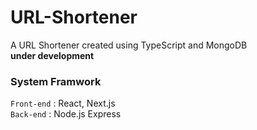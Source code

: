 # URL-Shortener
A URL Shortener created using TypeScript and MongoDB  
**under development**

### System Framwork  
`Front-end` : React, Next.js  
`Back-end` : Node.js Express  